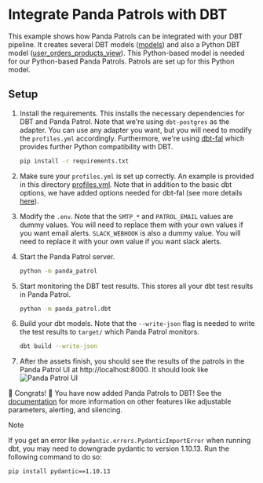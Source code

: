 # Integrate Panda Patrols with DBT
This example shows how Panda Patrols can be integrated with your DBT pipeline. It creates several DBT models ([models](models)) and also a Python DBT model ([user_orders_products_view](models/user_orders_products_view.py)). This Python-based model is needed for our Python-based Panda Patrols. Patrols are set up for this Python model.

## Setup
1. Install the requirements. This installs the necessary dependencies for DBT and Panda Patrol. Note that we're using `dbt-postgres` as the adapter. You can use any adapter you want, but you will need to modify the `profiles.yml` accordingly. Furthermore, we're using [dbt-fal](https://github.com/fal-ai/dbt-fal) which provides further Python compatibility with DBT. 
    ```bash
    pip install -r requirements.txt
    ```
2. Make sure your `profiles.yml` is set up correctly. An example is provided in this directory [profiles.yml](profiles.yml). Note that in addition to the basic dbt options, we have added options needed for dbt-fal (see more details [here](https://github.com/fal-ai/dbt-fal/tree/main/projects/adapter#2-update-your-profilesyml-and-add-the-fal-adapter)).

3. Modify the `.env`. Note that the `SMTP_*` and `PATROL_EMAIL` values are dummy values. You will need to replace them with your own values if you want email alerts. `SLACK_WEBHOOK` is also a dummy value. You will need to replace it with your own value if you want slack alerts.
4. Start the Panda Patrol server. 
    ```bash
    python -m panda_patrol
    ```
5. Start monitoring the DBT test results. This stores all your dbt test results in Panda Patrol.
    ```bash
    python -m panda_patrol.dbt
    ```
6. Build your dbt models. Note that the `--write-json` flag is needed to write the test results to `target/` which Panda Patrol monitors.
    ```bash
    dbt build --write-json
    ```
6. After the assets finish, you should see the results of the patrols in the Panda Patrol UI at http://localhost:8000. It should look like
    ![Panda Patrol UI](result.gif)

:tada: Congrats! :tada: You have now added Panda Patrols to DBT! See the [documentation](https://github.com/aivanzhang/panda_patrol/wiki) for more information on other features like adjustable parameters, alerting, and silencing.

> [!NOTE]  
> If you get an error like `pydantic.errors.PydanticImportError` when running dbt, you may need to downgrade pydantic to version 1.10.13. Run the following command to do so: 
> ```bash 
> pip install pydantic==1.10.13
> ```